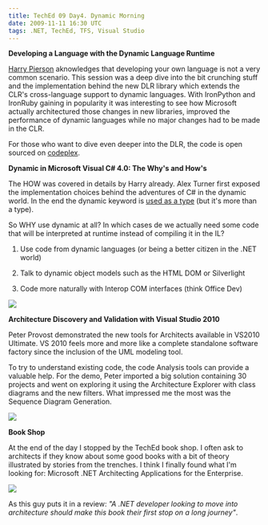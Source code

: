 ```yaml
---
title: TechEd 09 Day4. Dynamic Morning
date: 2009-11-11 16:30 UTC
tags: .NET, TechEd, TFS, Visual Studio
---
```


**Developing a Language with the Dynamic Language Runtime**  

[Harry Pierson](http://devhawk.net/) aknowledges that developing your own language is not a very common scenario. This session was a deep dive into the bit crunching stuff and the implementation behind the new DLR library which extends the CLR's cross-language support to dynamic languages. With IronPython and IronRuby gaining in popularity it was interesting to see how Microsoft actually architectured those changes in new libraries, improved the performance of dynamic languages while no major changes had to be made in the CLR.  

For those who want to dive even deeper into the DLR, the code is open sourced on [codeplex](http://dlr.codeplex.com/).  

**Dynamic in Microsoft Visual C# 4.0: The Why's and How's**  

The HOW was covered in details by Harry already. Alex Turner first exposed the implementation choices behind the adventures of C# in the dynamic world. In the end the dynamic keyword is [used as a type](http://msdn.microsoft.com/en-us/library/dd264736(VS.100).aspx) (but it's more than a type).  

So WHY use dynamic at all? In which cases de we actually need some code that will be interpreted at runtime instead of compiling it in the IL?  

1.  Use code from dynamic languages (or being a better citizen in the .NET world)

3.  Talk to dynamic object models such as the HTML DOM or Silverlight

5.  Code more naturally with Interop COM interfaces (think Office Dev)

![](https://2.bp.blogspot.com/_sMzr7iNm7bs/Svwxx0IQ4cI/AAAAAAAAAU4/xLJILQk2Cog/s400/image_3.png)  

**Architecture Discovery and Validation with Visual Studio 2010**  

Peter Provost demonstrated the new tools for Architects available in VS2010 Ultimate. VS 2010 feels more and more like a complete standalone software factory since the inclusion of the UML modeling tool.  

To try to understand existing code, the code Analysis tools can provide a valuable help. For the demo, Peter imported a big solution containing 30 projects and went on exploring it using the Architecture Explorer with class diagrams and the new filters. What impressed me the most was the Sequence Diagram Generation.  

[![](https://1.bp.blogspot.com/_sMzr7iNm7bs/Svw6jmO8h6I/AAAAAAAAAVA/7eosT3nKK0k/s400/image_thumb%5B19%5D.png)](http://1.bp.blogspot.com/_sMzr7iNm7bs/Svw6jmO8h6I/AAAAAAAAAVA/7eosT3nKK0k/s1600-h/image_thumb%5B19%5D.png)  

**Book Shop**  

At the end of the day I stopped by the TechEd book shop. I often ask to architects if they know about some good books with a bit of theory illustrated by stories from the trenches. I think I finally found what I'm looking for: Microsoft .NET Architecting Applications for the Enterprise.  

[![](https://3.bp.blogspot.com/_sMzr7iNm7bs/SvyT7-_NBdI/AAAAAAAAAVI/WqWYKX-bndQ/s400/9780735626096F.gif)](http://3.bp.blogspot.com/_sMzr7iNm7bs/SvyT7-_NBdI/AAAAAAAAAVI/WqWYKX-bndQ/s1600-h/9780735626096F.gif)  

As this guy puts it in a review: _"A .NET developer looking to move into architecture should make this book their first stop on a long journey"_.